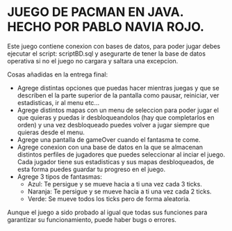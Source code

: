 # JUEGO DE PACMAN EN JAVA. HECHO POR PABLO NAVIA ROJO.
Este juego contiene conexion con bases de datos, para poder jugar debes ejecutar el script: scriptBD.sql y asegurarte de tener la base de datos operativa si no el juego no cargara y saltara una excepcion.

Cosas añadidas en la entrega final:
- Agrege distintas opciones que puedas hacer mientras juegas y que se describen el la parte superior de la pantalla como pausar, reiniciar, ver estadisticas, ir al menu etc...
- Agrege distintos mapas con un menu de seleccion para poder jugar el que quieras y puedas ir desbloqueandolos (hay que completarlos en orden) y una vez desbloqueado puedes volver a jugar siempre que quieras desde el menu.
- Agrege una pantalla de gameOver cuando el fantasma te come.
- Agrege conexion con una base de datos en la que se almacenan distintos perfiles de jugadores que puedes seleccionar al inciar el juego. Cada jugador tiene sus estadisticas y sus mapas desbloqueados, de esta forma puedes guardar tu progreso en el juego.
- Agrege 3 tipos de fantasmas:
    - Azul: Te persigue y se mueve hacia a ti una vez cada 3 ticks.
    - Naranja: Te persigue y se mueve hacia a ti una vez cada 2 ticks.
    - Verde: Se mueve todos los ticks pero de forma aleatoria.

Aunque el juego a sido probado al igual que todas sus funciones para garantizar su funcionamiento, puede haber bugs o errores.
